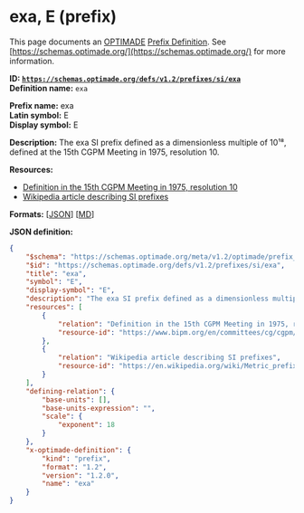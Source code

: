 # exa, E (prefix)

This page documents an [OPTIMADE](https://www.optimade.org/) [Prefix Definition](https://schemas.optimade.org/#definitions). See [https://schemas.optimade.org/](https://schemas.optimade.org/) for more information.

**ID: [`https://schemas.optimade.org/defs/v1.2/prefixes/si/exa`](https://schemas.optimade.org/defs/v1.2/prefixes/si/exa.md)**  
**Definition name:** `exa`

**Prefix name:** exa  
**Latin symbol:** E  
**Display symbol:** E  
  
**Description:** The exa SI prefix defined as a dimensionless multiple of 10¹⁸, defined at the 15th CGPM Meeting in 1975, resolution 10.



**Resources:**

- [Definition in the 15th CGPM Meeting in 1975, resolution 10](https://www.bipm.org/en/committees/cg/cgpm/15-1975/resolution-10)
- [Wikipedia article describing SI prefixes](https://en.wikipedia.org/wiki/Metric_prefix)


**Formats:** [[JSON](exa.json)] [[MD](exa.md)]

**JSON definition:**

``` json
{
    "$schema": "https://schemas.optimade.org/meta/v1.2/optimade/prefix_definition.md",
    "$id": "https://schemas.optimade.org/defs/v1.2/prefixes/si/exa",
    "title": "exa",
    "symbol": "E",
    "display-symbol": "E",
    "description": "The exa SI prefix defined as a dimensionless multiple of 10\u00b9\u2078, defined at the 15th CGPM Meeting in 1975, resolution 10.",
    "resources": [
        {
            "relation": "Definition in the 15th CGPM Meeting in 1975, resolution 10",
            "resource-id": "https://www.bipm.org/en/committees/cg/cgpm/15-1975/resolution-10"
        },
        {
            "relation": "Wikipedia article describing SI prefixes",
            "resource-id": "https://en.wikipedia.org/wiki/Metric_prefix"
        }
    ],
    "defining-relation": {
        "base-units": [],
        "base-units-expression": "",
        "scale": {
            "exponent": 18
        }
    },
    "x-optimade-definition": {
        "kind": "prefix",
        "format": "1.2",
        "version": "1.2.0",
        "name": "exa"
    }
}
```